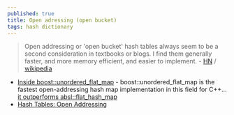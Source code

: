 ```yaml
---
published: true
title: Open adressing (open bucket)
tags: hash dictionary
---
```

> Open addressing or 'open bucket' hash tables always seem to be a second consideration in textbooks or blogs. I find them generally faster, and more memory efficient, and easier to implement. - [HN](https://news.ycombinator.com/item?id=28891033) / [wikipedia](https://en.wikipedia.org/wiki/Open_addressing)

- [	Inside boost::unordered_flat_map](https://news.ycombinator.com/item?id=33654407) -  boost::unordered_flat_map is the fastest open-addressing hash map implementation in this field for C++... [it outperforms absl::flat_hash_map](https://martin.ankerl.com/2022/08/27/hashmap-bench-01/#benchmark-results-table)
- [Hash Tables: Open Addressing](https://programming.guide/hash-tables-open-addressing.html)

